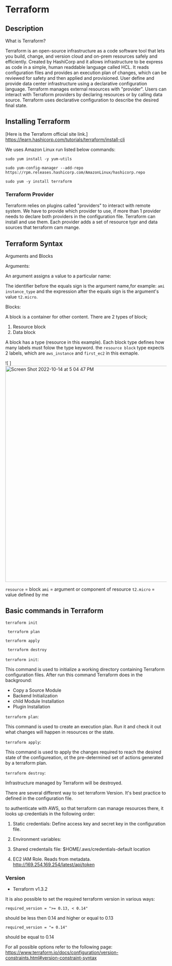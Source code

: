
# Terraform
## Description
What is Terraform?

Terraform is an open-source infrastructure as a code software tool that lets you build, change, and version cloud and on-prem resources safely and efficiently. Created by HashiCorp and it allows infrastructure to be express as code in a simple, human readdable language called HCL. It reads configuration files and provides an execution plan of changes, which can be reviewed for safety and then applied and provisioned. User define and provide data center infrastructure using a declarative configuration language.  Terraform manages external resources with "provider". Users can interact with Terraform providers by declaring resources or by calling data source. Terraform uses declarative configuration to describe the desired final state. 

## Installing Terraform

[Here is the Terraform official site link.] https://learn.hashicorp.com/tutorials/terraform/install-cli

We uses Amazon Linux run listed below commands:

``sudo yum install -y yum-utils``

``sudo yum-config-manager --add-repo https://rpm.releases.hashicorp.com/AmazonLinux/hashicorp.repo
``

`` sudo yum -y install terraform ``


### Terraform Provider

Terraform relies on plugins called "providers" to interact with remote system. We have to provide which provider to use, if more than 1 provider needs to declare both providers in the configuration file. Terraform can install and use them. Each provider adds a set of resource typr and data sources that terraform cam mange. 

## Terraform Syntax

Arguments and Blocks

Arguments:

An argument assigns a value to a particular name:

The identifier before the equals sign is the argument name,for example: `ami` `instance_type` and the expression after the equals sign is the argument's value `t2.micro`. 

Blocks:

A block is a container for other content. There are 2 types of block;
1. Resource block
2. Data block

A block has a type (resource in this example). Each block type defines how many labels must folow the type keyword. the ``resource block`` type expects 2 labels, which are `aws_instance` and `first_ec2` in this exmaple.

![ ] <img width="672" alt="Screen Shot 2022-10-14 at 5 04 47 PM" src="https://user-images.githubusercontent.com/63433671/195950714-5e824e07-836d-498e-b7a0-5f3ba4899d87.png">


`resource` = block
`ami` = argument or component of resource
`t2.micro` = value defined by me

## Basic commands in Terraform

``terraform init
``

`` terraform plan``

``terraform apply``

`` terraform destroy``


``terraform init``:
 
 This command is used to initialize a working directory containing Terraform configuration files. After run this command Terraform does in the background:

- Copy a Source Module
- Backend Initialization
- child Module Installation
- Plugin Installation

``terraform plan``: 

This command is used to create an execution plan. Run it and check it out what changes will happen in resources or the state. 

``terraform apply``:

This command is used to apply the changes required to reach the desired state of the configureation, ot the pre-determined set of actions generated by a terraform plan.

``terraform destroy``:

Infrastructure managed by Terraform will be destroyed. 

There are several different way to set terraform Version. It's best practice to defined in the configuration file. 

to authenticate with AWS, so that terraform can manage resources there, it looks up credentials in the following order:

1. Static credentials: Define access key and secret key in the configuration file. 

 2. Environment variables:
 3. Shared credentails file:
 $HOME/.aws/credentials-default location
 4. EC2 IAM Role. 
 Reads from metadata. http://169.254.169.254/latest/api/token



### Version 

- Terraform v1.3.2

It is also possible to set the required terraform version in various ways:

`required_version = ">= 0.13, < 0.14"` 

should be less then 0.14 and higher or equal to 0.13

`required_version = "= 0.14"`

should be equal to 0.14

For all possible options refer to the following page: https://www.terraform.io/docs/configuration/version-constraints.html#version-constraint-syntax